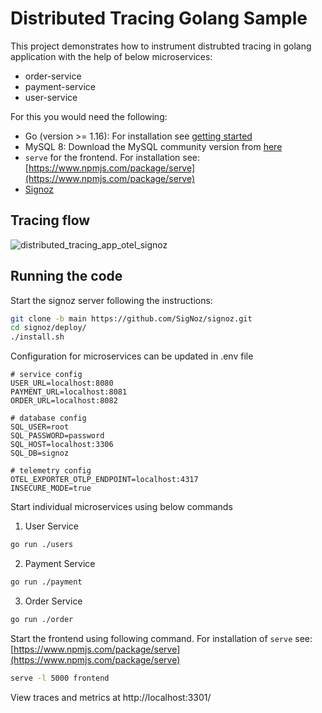 # Distributed Tracing Golang Sample

This project demonstrates how to instrument distrubted tracing in golang application with the help of below microservices:

- order-service
- payment-service
- user-service

For this you would need the following:

- Go (version >= 1.16): For installation see [getting started](https://go.dev/doc/install)
- MySQL 8: Download the MySQL community version from [here](https://dev.mysql.com/downloads/mysql/)
- `serve` for the frontend. For installation see: [https://www.npmjs.com/package/serve](https://www.npmjs.com/package/serve)
- [Signoz](https://signoz.io/)

## Tracing flow
![distributed_tracing_app_otel_signoz](https://user-images.githubusercontent.com/83692067/170809287-f930245e-55b9-4646-8e71-74dfe74e036e.png)


## Running the code

Start the signoz server following the instructions:

```sh
git clone -b main https://github.com/SigNoz/signoz.git
cd signoz/deploy/
./install.sh
```

Configuration for microservices can be updated in .env file

```
# service config
USER_URL=localhost:8080
PAYMENT_URL=localhost:8081
ORDER_URL=localhost:8082

# database config
SQL_USER=root
SQL_PASSWORD=password
SQL_HOST=localhost:3306
SQL_DB=signoz

# telemetry config
OTEL_EXPORTER_OTLP_ENDPOINT=localhost:4317
INSECURE_MODE=true
```

Start individual microservices using below commands

1. User Service

```sh
go run ./users
```

2. Payment Service

```sh
go run ./payment
```

3. Order Service

```sh
go run ./order
```

Start the frontend using following command. For installation of `serve` see: [https://www.npmjs.com/package/serve](https://www.npmjs.com/package/serve)

```sh
serve -l 5000 frontend
```

View traces and metrics at http://localhost:3301/
